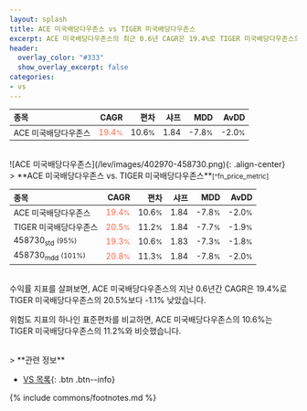 ```yaml
---
layout: splash
title: ACE 미국배당다우존스 vs TIGER 미국배당다우존스
excerpt: ACE 미국배당다우존스의 최근 0.6년 CAGR은 19.4%로 TIGER 미국배당다우존스의 20.5%보다 -1.1% 낮았습니다.
header:
  overlay_color: "#333"
  show_overlay_excerpt: false
categories:
- vs
---
```


| **종목** | **CAGR** | **편차** | **샤프** | **MDD** | **AvDD** |
| :------------ | ------: | -----------: | -------: | ------: | -------: |
| ACE 미국배당다우존스 | <span style="color: tomato">19.4<small>%</small></span> | 10.6<small>%</small> | 1.84 | -7.8<small>%</small> | -2.0<small>%</small> |

<!-- more -->

<br>
![ACE 미국배당다우존스](/lev/images/402970-458730.png){: .align-center}

<br>
> **ACE 미국배당다우존스 vs. TIGER 미국배당다우존스**<small>[^fn_price_metric]</small>



| **종목** | **CAGR** | **편차** | **샤프** | **MDD** | **AvDD** |
| :------------ | ------: | -----------: | -------: | ------: | -------: |
| ACE 미국배당다우존스 | <span style="color: tomato">19.4<small>%</small></span> | 10.6<small>%</small> | 1.84 | -7.8<small>%</small> | -2.0<small>%</small> |
| TIGER 미국배당다우존스 | <span style="color: tomato">20.5<small>%</small></span> | 11.2<small>%</small> | 1.84 | -7.7<small>%</small> | -1.9<small>%</small> |
| 458730<sub>std</sub> <small>(95%)</small> | <span style="color: tomato">19.3<small>%</small></span> | 10.6<small>%</small> | 1.83 | -7.3<small>%</small> | -1.8<small>%</small> |
| 458730<sub>mdd</sub> <small>(101%)</small> | <span style="color: tomato">20.8<small>%</small></span> | 11.3<small>%</small> | 1.84 | -7.8<small>%</small> | -2.0<small>%</small> |

<br>
수익률 지표를 살펴보면, ACE 미국배당다우존스의 지난 0.6년간 CAGR은 19.4%로 TIGER 미국배당다우존스의 20.5%보다 -1.1% 낮았습니다.

위험도 지표의 하나인 표준편차를 비교하면, ACE 미국배당다우존스의 10.6%는  TIGER 미국배당다우존스의 11.2%와 비슷했습니다.


<br>
> **관련 정보**

- [VS 목록](/vs/){: .btn .btn--info}

{% include commons/footnotes.md %}